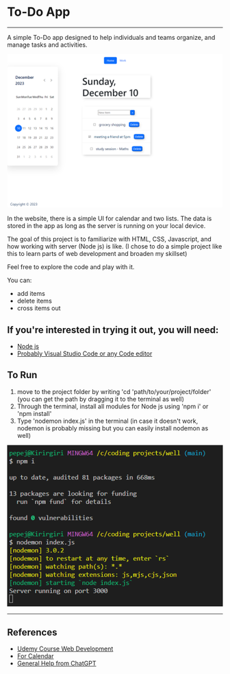 # To-Do App
---

A simple To-Do app designed to help individuals and teams organize, and manage tasks and activities.

![Screenshot of the Website](/public/images/ss1.png)

In the website, there is a simple UI for calendar and two lists. The data is stored in the app as long as the server is running on your local device.

The goal of this project is to familiarize with HTML, CSS, Javascript, and how working with server (Node js) is like. (I chose to do a simple project like this to learn parts of web development and broaden my skillset)

Feel free to explore the code and play with it.

You can:
- add items
- delete items
- cross items out

## If you're interested in trying it out, you will need:
- [Node js](https://nodejs.org/en/download)
- [Probably Visual Studio Code or any Code editor](https://code.visualstudio.com)

## To Run
1. move to the project folder by writing 'cd 'path/to/your/project/folder' (you can get the path by dragging it to the terminal as well)
2. Through the terminal, install all modules for Node js using 'npm i' or 'npm install'
3. Type 'nodemon index.js' in the terminal (in case it doesn't work, nodemon is probably missing but you can easily install nodemon as well)

![Screenshot of the terminal to check if it works](/public/images/ss2.png)

---
## References
- [Udemy Course Web Development](https://www.udemy.com/course/the-complete-web-development-bootcamp)
- [For Calendar](https://www.codingnepalweb.com/dynamic-calendar-html-css-javascript/)
- [General Help from ChatGPT](https://chat.openai.com)

